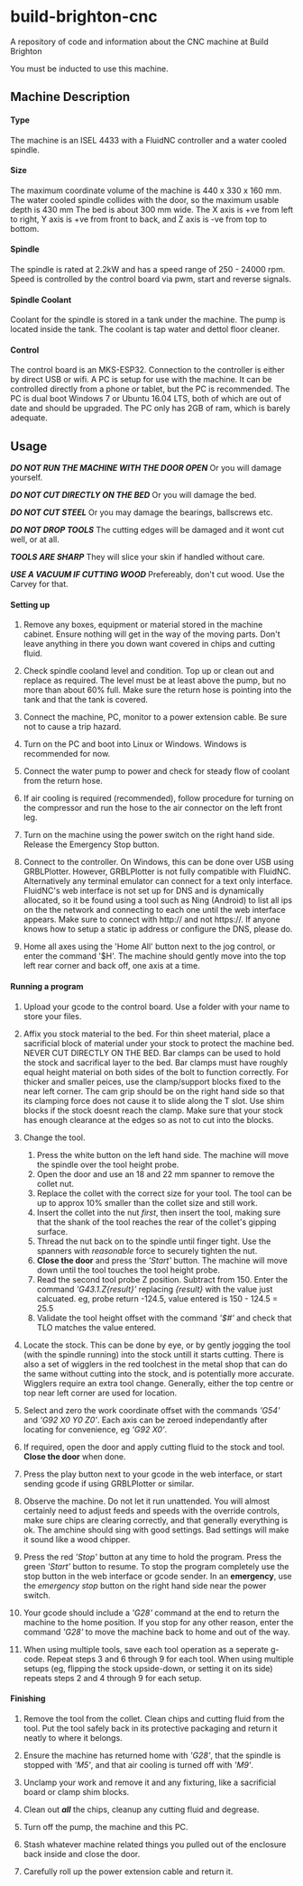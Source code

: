 # build-brighton-cnc

A repository of code and information about the CNC machine at Build Brighton

You must be inducted to use this machine.


## Machine Description

#### Type

The machine is an ISEL 4433 with a FluidNC controller and a water cooled spindle.

#### Size

The maximum coordinate volume of the machine is 440 x 330 x 160 mm.
The water cooled spindle collides with the door, so the maximum usable depth is 430 mm
The bed is about 300 mm wide.
The X axis is +ve from left to right, Y axis is +ve from front to back, and Z axis is -ve from top to bottom.

#### Spindle

The spindle is rated at 2.2kW and has a speed range of 250 - 24000 rpm.
Speed is controlled by the control board via pwm, start and reverse signals.

#### Spindle Coolant

Coolant for the spindle is stored in a tank under the machine. The pump is located inside the tank. The coolant is tap water and dettol floor cleaner.

#### Control

The control board is an MKS-ESP32. Connection to the controller is either by direct USB or wifi. A PC is setup for use with the machine. It can be controlled directly from a phone or tablet, but the PC is recommended. The PC is dual boot Windows 7 or Ubuntu 16.04 LTS, both of which are out of date and should be upgraded. The PC only has 2GB of ram, which is barely adequate.

## Usage

***DO NOT RUN THE MACHINE WITH THE DOOR OPEN*** Or you will damage yourself.

***DO NOT CUT DIRECTLY ON THE BED*** Or you will damage the bed.

***DO NOT CUT STEEL*** Or you may damage the bearings, ballscrews etc.

***DO NOT DROP TOOLS*** The cutting edges will be damaged and it wont cut well, or at all.

***TOOLS ARE SHARP*** They will slice your skin if handled without care.

***USE A VACUUM IF CUTTING WOOD*** Prefereably, don't cut wood. Use the Carvey for that.

#### Setting up

1. Remove any boxes, equipment or material stored in the machine cabinet. Ensure nothing will get in the way of the moving parts. Don't leave anything in there you down want covered in chips and cutting fluid.

2. Check spindle cooland level and condition. Top up or clean out and replace as required. The level must be at least above the pump, but no more than about 60% full. Make sure the return hose is pointing into the tank and that the tank is covered.

3. Connect the machine, PC, monitor to a power extension cable. Be sure not to cause a trip hazard.

4. Turn on the PC and boot into Linux or Windows. Windows is recommended for now.

5. Connect the water pump to power and check for steady flow of coolant from the return hose.

6. If air cooling is required (recommended), follow procedure for turning on the compressor and run the hose to the air connector on the left front leg.

7. Turn on the machine using the power switch on the right hand side. Release the Emergency Stop button.

8. Connect to the controller. On Windows, this can be done over USB using GRBLPlotter. However, GRBLPlotter is not fully compatible with FluidNC. Alternatively any terminal emulator can connect for a text only interface. FluidNC's web interface is not set up for DNS and is dynamically allocated, so it be found using a tool such as Ning (Android) to list all ips on the the network and connecting to each one until the web interface appears. Make sure to connect with http:// and not https://. If anyone knows how to setup a static ip address or configure the DNS, please do.

9. Home all axes using the 'Home All' button next to the jog control, or enter the command '$H'. The machine should gently move into the top left rear corner and back off, one axis at a time.

#### Running a program

1. Upload your gcode to the control board. Use a folder with your name to store your files.

2. Affix you stock material to the bed. For thin sheet material, place a sacrificial block of material under your stock to protect the machine bed. NEVER CUT DIRECTLY ON THE BED. Bar clamps can be used to hold the stock and sacrifical layer to the bed. Bar clamps must have roughly equal height material on both sides of the bolt to function correctly. For thicker and smaller peices, use the clamp/support blocks fixed to the near left corner. The cam grip should be on the right hand side so that its clamping force does not cause it to slide along the T slot. Use shim blocks if the stock doesnt reach the clamp. Make sure that your stock has enough clearance at the edges so as not to cut into the blocks.

3. Change the tool. 
     1. Press the white button on the left hand side. The machine will move the spindle over the tool height probe.
     2. Open the door and use an 18 and 22 mm spanner to remove the collet nut.
     3. Replace the collet with the correct size for your tool. The tool can be up to approx 10% smaller than the collet size and still work.
     4. Insert the collet into the nut *first*, then insert the tool, making sure that the shank of the tool reaches the rear of the collet's gipping surface.
     5. Thread the nut back on to the spindle until finger tight. Use the spanners with *reasonable* force to securely tighten the nut.
     6. **Close the door** and press the *'Start'* button. The machine will move down until the tool touches the tool height probe.
     7. Read the second tool probe Z position. Subtract from 150. Enter the command *'G43.1.Z{result}'* replacing *{result}* with the value just calcuated. eg, probe return -124.5, value entered is 150 - 124.5 = 25.5
     8. Validate the tool height offset with the command *'$#'* and check that TLO matches the value entered.

4. Locate the stock. This can be done by eye, or by gently jogging the tool (with the spindle running) into the stock untill it starts cutting. There is also a set of wigglers in the red toolchest in the metal shop that can do the same without cutting into the stock, and is potentially more accurate. Wigglers require an extra tool change. Generally, either the top centre or top near left corner are used for location.

5. Select and zero the work coordinate offset with the commands *'G54'* and *'G92 X0 Y0 Z0'*. Each axis can be zeroed independantly after locating for convenience, eg *'G92 X0'*.

6. If required, open the door and apply cutting fluid to the stock and tool. **Close the door** when done.

6. Press the play button next to your gcode in the web interface, or start sending gcode if using GRBLPlotter or similar.

7. Observe the machine. Do not let it run unattended. You will almost certainly need to adjust feeds and speeds with the override controls, make sure chips are clearing correctly, and that generally everything is ok. The amchine should sing with good settings. Bad settings will make it sound like a wood chipper.

8. Press the red *'Stop'* button at any time to hold the program. Press the green *'Start'* button to resume. To stop the program completely use the stop button in the web interface or gcode sender. In an **emergency**, use the *emergency stop* button on the right hand side near the power switch.

9. Your gcode should include a *'G28'* command at the end to return the machine to the home position. If you stop for any other reason, enter the command *'G28'* to move the machine back to home and out of the way.

10. When using multiple tools, save each tool operation as a seperate g-code. Repeat steps 3 and 6 through 9 for each tool. When using multiple setups (eg, flipping the stock upside-down, or setting it on its side) repeats steps 2 and  4 through 9 for each setup.

#### Finishing

1. Remove the tool from the collet. Clean chips and cutting fluid from the tool. Put the tool safely back in its protective packaging and return it neatly to where it belongs.

2. Ensure the machine has returned home with *'G28'*, that the spindle is stopped with *'M5'*, and that air cooling is turned off with *'M9'*.

3. Unclamp your work and remove it and any fixturing, like a sacrificial board or clamp shim blocks.

4. Clean out ***all*** the chips, cleanup any cutting fluid and degrease.

5. Turn off the pump, the machine and this PC.

6. Stash whatever machine related things you pulled out of the enclosure back inside and close the door.

7. Carefully roll up the power extension cable and return it.
